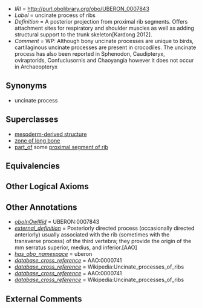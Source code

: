  * *IRI* = http://purl.obolibrary.org/obo/UBERON_0007843
 * *Label* = uncinate process of ribs
 * *Definition* = A posterior projection from proximal rib segments. Offers attachment sites for respiratory and shoulder muscles as well as adding structural support to the trunk skeleton[Kardong 2012].
 * *Comment* = WP: Although bony uncinate processes are unique to birds, cartilaginous uncinate processes are present in crocodiles. The uncinate process has also been reported in Sphenodon, Caudipteryx, oviraptorids, Confuciusornis and Chaoyangia however it does not occur in Archaeopteryx

## Synonyms

 * uncinate process

## Superclasses

 * [mesoderm-derived structure](../../UBERON/20/UBERON_0004120.md)
 * [zone of long bone](../../UBERON/55/UBERON_0005055.md)
 * [part_of](../../BFO/50/BFO_0000050.md) some [proximal segment of rib](../../UBERON/88/UBERON_0010388.md)

## Equivalencies


## Other Logical Axioms


## Other Annotations

 * *[oboInOwl#id](../../id/oboInOwl#id.md)* = UBERON:0007843
 * *[external_definition](../../UBPROP/01/UBPROP_0000001.md)* = Posteriorly directed process (occasionally directed anteriorly) usually associated with the rib (sometimes with the transverse process) of the third vertebra; they provide the origin of the mm serratus superior, medius, and inferior.[AAO]
 * *[has_obo_namespace](../../ce/oboInOwl#hasOBONamespace.md)* = uberon
 * *[database_cross_reference](../../ef/oboInOwl#hasDbXref.md)* = AAO:0000741
 * *[database_cross_reference](../../ef/oboInOwl#hasDbXref.md)* = Wikipedia:Uncinate_processes_of_ribs
 * *[database_cross_reference](../../ef/oboInOwl#hasDbXref.md)* = AAO:0000741
 * *[database_cross_reference](../../ef/oboInOwl#hasDbXref.md)* = Wikipedia:Uncinate_processes_of_ribs

## External Comments

